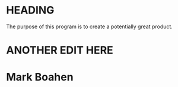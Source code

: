 # HEADING

The purpose of this program is to create a potentially great product.
# ANOTHER EDIT HERE

# Mark Boahen
